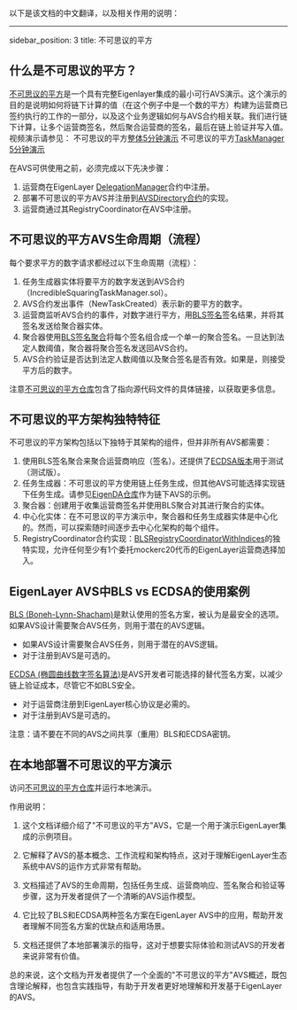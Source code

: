 以下是该文档的中文翻译，以及相关作用的说明：

---
sidebar_position: 3
title: 不可思议的平方

## 什么是不可思议的平方？

[不可思议的平方](https://github.com/Layr-Labs/incredible-squaring-avs)是一个具有完整Eigenlayer集成的最小可行AVS演示。这个演示的目的是说明如何将链下计算的值（在这个例子中是一个数的平方）构建为运营商已签约执行的工作的一部分，以及这个业务逻辑如何与AVS合约相关联。我们进行链下计算，让多个运营商签名，然后聚合运营商的签名，最后在链上验证并写入值。视频演示请参见：
不可思议的平方[整体5分钟演示](https://www.loom.com/share/50314b3ec0f34e2ba386d45724602d76?sid=cf176400-fdbb-4bdc-8563-22a68414985d)
不可思议的平方[TaskManager 5分钟演示](https://www.loom.com/share/5f3f2a447bc54ffa9d37d203c32088de?sid=0f5c2c07-82c5-4640-bc6f-6e4327bb3d81)

在AVS可供使用之前，必须完成以下先决步骤：
1. 运营商在EigenLayer [DelegationManager](https://github.com/Layr-Labs/eigenlayer-middleware/blob/6a7a38593f466b1fefd2b575fb0d4f96520a946d/src/ServiceManagerBase.sol#L24)合约中注册。
2. 部署不可思议的平方AVS并注册到[AVSDirectory合约](https://github.com/Layr-Labs/eigenlayer-middleware/blob/6a7a38593f466b1fefd2b575fb0d4f96520a946d/src/ServiceManagerBase.sol#L24)的实现。
3. 运营商通过其RegistryCoordinator在AVS中注册。

## 不可思议的平方AVS生命周期（流程）

每个要求平方的数字请求都经过以下生命周期（流程）：
1. 任务生成器实体将要平方的数字发送到AVS合约（IncredibleSquaringTaskManager.sol）。
2. AVS合约发出事件（NewTaskCreated）表示新的要平方的数字。
3. 运营商监听AVS合约的事件，对数字进行平方，用[BLS签名](https://eth2book.info/capella/part2/building_blocks/signatures/)签名结果，并将其签名发送给聚合器实体。
4. 聚合器使用[BLS签名聚合](https://eth2book.info/capella/part2/building_blocks/signatures/#aggregation)将每个签名组合成一个单一的聚合签名。一旦达到法定人数阈值，聚合器将聚合签名发送回AVS合约。
5. AVS合约验证是否达到法定人数阈值以及聚合签名是否有效。如果是，则接受平方后的数字。

注意[不可思议的平方仓库](https://github.com/Layr-Labs/incredible-squaring-avs)包含了指向源代码文件的具体链接，以获取更多信息。

## 不可思议的平方架构独特特征

不可思议的平方架构包括以下独特于其架构的组件，但并非所有AVS都需要：
1. 使用BLS签名聚合来聚合运营商响应（签名）。还提供了[ECDSA版本](https://github.com/Layr-Labs/incredible-squaring-avs/pull/20)用于测试（测试版）。
2. 任务生成器：不可思议的平方使用链上任务生成，但其他AVS可能选择实现链下任务生成。请参见[EigenDA仓库](https://github.com/Layr-Labs/eigenda?tab=readme-ov-file#overview)作为链下AVS的示例。
3. 聚合器：创建用于收集运营商签名并使用BLS聚合对其进行聚合的实体。
4. 中心化实体：在不可思议的平方演示中，聚合器和任务生成器实体是中心化的。然而，可以探索随时间逐步去中心化架构的每个组件。
5. RegistryCoordinator合约实现：[BLSRegistryCoordinatorWithIndices](https://github.com/Layr-Labs/eigenlayer-middleware/blob/master/src/BLSRegistryCoordinatorWithIndices.sol)的独特实现，允许任何至少有1个委托mockerc20代币的EigenLayer运营商选择加入。

## EigenLayer AVS中BLS vs ECDSA的使用案例

[BLS (Boneh-Lynn-Shacham)](https://en.wikipedia.org/wiki/BLS_digital_signature)是默认使用的签名方案，被认为是最安全的选项。如果AVS设计需要聚合AVS任务，则用于潜在的AVS逻辑。
- 如果AVS设计需要聚合AVS任务，则用于潜在的AVS逻辑。
- 对于注册到AVS是可选的。

[ECDSA (椭圆曲线数字签名算法)](https://en.wikipedia.org/wiki/Elliptic_Curve_Digital_Signature_Algorithm)是AVS开发者可能选择的替代签名方案，以减少链上验证成本，尽管它不如BLS安全。
- 对于运营商注册到EigenLayer核心协议是必需的。
- 对于注册到AVS是可选的。

注意：请不要在不同的AVS之间共享（重用）BLS和ECDSA密钥。

## 在本地部署不可思议的平方演示

访问[不可思议的平方仓库](https://github.com/Layr-Labs/incredible-squaring-avs?tab=readme-ov-file#incredible-squaring-avs)并运行本地演示。

作用说明：

1. 这个文档详细介绍了"不可思议的平方"AVS，它是一个用于演示EigenLayer集成的示例项目。

2. 它解释了AVS的基本概念、工作流程和架构特点，这对于理解EigenLayer生态系统中AVS的运作方式非常有帮助。

3. 文档描述了AVS的生命周期，包括任务生成、运营商响应、签名聚合和验证等步骤，这为开发者提供了一个清晰的AVS运作模型。

4. 它比较了BLS和ECDSA两种签名方案在EigenLayer AVS中的应用，帮助开发者理解不同签名方案的优缺点和适用场景。

5. 文档还提供了本地部署演示的指导，这对于想要实际体验和测试AVS的开发者来说非常有价值。

总的来说，这个文档为开发者提供了一个全面的"不可思议的平方"AVS概述，既包含理论解释，也包含实践指导，有助于开发者更好地理解和开发基于EigenLayer的AVS。